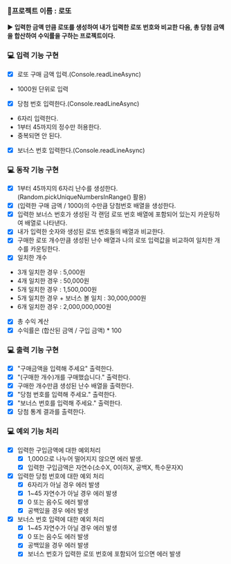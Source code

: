 ### 🚩프로젝트 이름 : 로또

**▶ 입력한 금액 만큼 로또를 생성하여 내가 입력한 로또 번호와 비교한 다음, 총 당첨 금액을 합산하여 수익률을 구하는 프로젝트이다.**

### 💻 입력 기능 구현

- [x] 로또 구매 금액 입력.(Console.readLineAsync)
- 1000원 단위로 입력
  <br/>
- [x] 당첨 번호 입력한다.(Console.readLineAsync)
- 6자리 입력한다.
- 1부터 45까지의 정수만 허용한다.
- 중복되면 안 된다.
  <br/>
- [x] 보너스 번호 입력한다.(Console.readLineAsync)

### 💻 동작 기능 구현

- [x] 1부터 45까지의 6자리 난수를 생성한다. (Random.pickUniqueNumbersInRange() 활용)
- [x] (입력한 구매 금액 / 1000)의 수만큼 당첨번호 배열을 생성한다.
- [x] 입력한 보너스 번호가 생성된 각 랜덤 로또 번호 배열에 포함되어 있는지 카운팅하여 배열로 나타낸다.
- [x] 내가 입력한 숫자와 생성된 로또 번호들의 배열과 비교한다.
- [x] 구매한 로또 개수만큼 생성된 난수 배열과 나의 로또 입력값을 비교하여 일치한 개수를 카운팅한다.
- [x] 일치한 개수
- 3개 일치한 경우 : 5,000원
- 4개 일치한 경우 : 50,000원
- 5개 일치한 경우 : 1,500,000원
- 5개 일치한 경우 + 보너스 볼 일치 : 30,000,000원
- 6개 일치한 경우 : 2,000,000,000원
- [x] 총 수익 계산
- [x] 수익률은 (합산된 금액 / 구입 금액) \* 100

### 💻 출력 기능 구현

- [x] "구매금액을 입력해 주세요" 출력한다.
- [x] "(구매한 개수)개를 구매했습니다." 출력한다.
- [x] 구매한 개수만큼 생성된 난수 배열을 출력한다.
- [x] "당첨 번호를 입력해 주세요." 출력한다.
- [x] "보너스 번호를 입력해 주세요." 출력한다.
- [x] 당첨 통계 결과를 출력한다.

### 💻 예외 기능 처리

- [x] 입력한 구입금액에 대한 예외처리
  - [x] 1,000으로 나누어 떨어지지 않으면 에러 발생.
  - [x] 입력한 구입금액은 자연수(소수X, 0이하X, 공백X, 특수문자X)
        <br/>
- [x] 입력한 당첨 번호에 대한 예외 처리
  - [x] 6자리가 아닐 경우 에러 발생
  - [x] 1~45 자연수가 아닐 경우 에러 발생
  - [x] 0 또는 음수도 에러 발생
  - [x] 공백있을 경우 에러 발생
        <br/>
- [x] 보너스 번호 입력에 대한 예외 처리
  - [x] 1~45 자연수가 아닐 경우 에러 발생
  - [x] 0 또는 음수도 에러 발생
  - [x] 공백있을 경우 에러 발생
  - [x] 보너스 번호가 입력한 로또 번호에 포함되어 있으면 에러 발생
